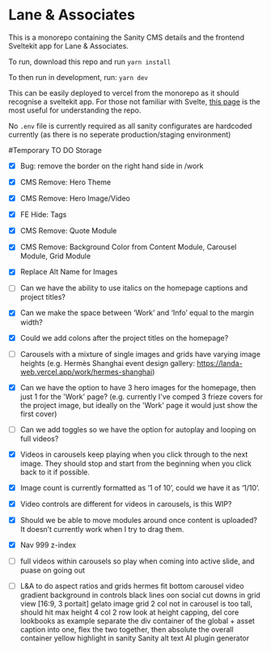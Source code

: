 # Lane & Associates


This is a monorepo containing the Sanity CMS details and the frontend Sveltekit app for Lane & Associates.

To run, download this repo and run 
```yarn install```

To then run in development, run:
```yarn dev```

This can be easily deployed to vercel from the monorepo as it should recognise a sveltekit app. For those not familiar with Svelte, [this page](https://kit.svelte.dev/docs/routing) is the most useful for understanding the repo.

No `.env` file is currently required as all sanity configurates are hardcoded currently (as there is no seperate production/staging environment)



#Temporary TO DO Storage

- [x] Bug: remove the border on the right hand side in /work
- [x] CMS Remove: Hero Theme
- [x] CMS Remove: Hero Image/Video
- [x] FE Hide: Tags
- [x] CMS Remove: Quote Module
- [x] CMS Remove: Background Color from Content Module, Carousel Module, Grid Module
- [x] Replace Alt Name for Images
- [ ] Can we have the ability to use italics on the homepage captions and project titles?
- [x] Can we make the space between ‘Work’ and ‘Info’ equal to the margin width?
- [x] Could we add colons after the project titles on the homepage?
- [ ] Carousels with a mixture of single images and grids have varying image heights (e.g. Hermès Shanghai event design gallery: https://landa-web.vercel.app/work/hermes-shanghai)
- [x] Can we have the option to have 3 hero images for the homepage, then just 1 for the 'Work' page? (e.g. currently I've comped 3 frieze covers for the project image, but ideally on the 'Work' page it would just show the first cover)
- [ ] Can we add toggles so we have the option for autoplay and looping on full videos?
- [x] Videos in carousels keep playing when you click through to the next image. They should stop and start from the beginning when you click back to it if possible.
- [x] Image count is currently formatted as ‘1 of 10’, could we have it as ‘1/10’.
- [x] Video controls are different for videos in carousels, is this WIP?
- [x] Should we be able to move modules around once content is uploaded? It doesn’t currently work when I try to drag them.
- [x] Nav 999 z-index


- [ ] full videos within carousels so play when coming into active slide, and puase on going out
- [ ] L&A to do aspect ratios and grids
hermes fit bottom carousel
video gradient background in controls
black lines oon social cut downs in grid view [16:9, 3 portait]
gelato image grid 2 col not in carousel is too tall, should hit max height
4 col 2 row look at height capping, del core lookbooks as example
separate the div container of the global + asset caption into one, flex the two together, then absolute the overall container
yellow highlight in sanity
Sanity alt text AI plugin generator
